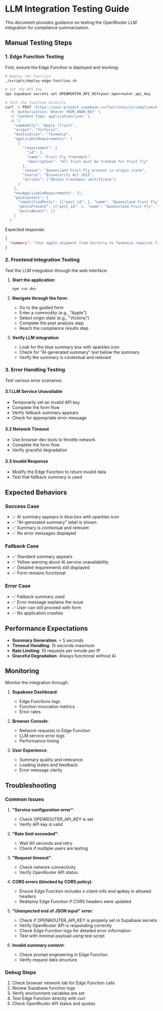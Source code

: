 # LLM Integration Testing Guide

This document provides guidance on testing the OpenRouter LLM integration for compliance summarization.

## Manual Testing Steps

### 1. Edge Function Testing

First, ensure the Edge Function is deployed and working:

```bash
# Deploy the function
./scripts/deploy-edge-function.sh

# Set the API key
npx supabase secrets set OPENROUTER_API_KEY=your_openrouter_api_key

# Test the function directly
curl -X POST 'https://your-project.supabase.co/functions/v1/compliance-summarization' \
  -H 'Authorization: Bearer YOUR_ANON_KEY' \
  -H 'Content-Type: application/json' \
  -d '{
    "commodity": "Apple (fruit)",
    "origin": "Victoria", 
    "destination": "Tasmania",
    "applicableRequirements": [
      {
        "requirement": {
          "id": 1,
          "name": "Fruit Fly Treatment",
          "description": "All fruit must be treated for fruit fly"
        },
        "reason": "Queensland Fruit Fly present in origin state",
        "source": "Biosecurity Act 2015",
        "actions": ["Obtain treatment certificate"]
      }
    ],
    "nonApplicableRequirements": [],
    "pestContext": {
      "identifiedPests": [{"pest_id": 1, "name": "Queensland Fruit Fly", "acronym": "QFF"}],
      "pestsPresent": [{"pest_id": 1, "name": "Queensland Fruit Fly", "acronym": "QFF"}],
      "pestsAbsent": []
    }
  }'
```

Expected response:
```json
{
  "summary": "Your apple shipment from Victoria to Tasmania requires fruit fly treatment due to Queensland Fruit Fly presence in Victoria. You'll need to obtain a treatment certificate before transport."
}
```

### 2. Frontend Integration Testing

Test the LLM integration through the web interface:

1. **Start the application**:
   ```bash
   npm run dev
   ```

2. **Navigate through the form**:
   - Go to the guided form
   - Enter a commodity (e.g., "Apple")
   - Select origin state (e.g., "Victoria")
   - Complete the pest analysis step
   - Reach the compliance results step

3. **Verify LLM integration**:
   - Look for the blue summary box with sparkles icon
   - Check for "AI-generated summary" text below the summary
   - Verify the summary is contextual and relevant

### 3. Error Handling Testing

Test various error scenarios:

#### 3.1 LLM Service Unavailable
- Temporarily set an invalid API key
- Complete the form flow
- Verify fallback summary appears
- Check for appropriate error message

#### 3.2 Network Timeout
- Use browser dev tools to throttle network
- Complete the form flow
- Verify graceful degradation

#### 3.3 Invalid Response
- Modify the Edge Function to return invalid data
- Test that fallback summary is used

## Expected Behaviors

### Success Case
- ✅ AI summary appears in blue box with sparkles icon
- ✅ "AI-generated summary" label is shown
- ✅ Summary is contextual and relevant
- ✅ No error messages displayed

### Fallback Case
- ✅ Standard summary appears
- ✅ Yellow warning about AI service unavailability
- ✅ Detailed requirements still displayed
- ✅ Form remains functional

### Error Case
- ✅ Fallback summary used
- ✅ Error message explains the issue
- ✅ User can still proceed with form
- ✅ No application crashes

## Performance Expectations

- **Summary Generation**: < 5 seconds
- **Timeout Handling**: 15 seconds maximum
- **Rate Limiting**: 10 requests per minute per IP
- **Graceful Degradation**: Always functional without AI

## Monitoring

Monitor the integration through:

1. **Supabase Dashboard**:
   - Edge Functions logs
   - Function invocation metrics
   - Error rates

2. **Browser Console**:
   - Network requests to Edge Function
   - LLM service error logs
   - Performance timing

3. **User Experience**:
   - Summary quality and relevance
   - Loading states and feedback
   - Error message clarity

## Troubleshooting

### Common Issues

1. **"Service configuration error"**:
   - Check OPENROUTER_API_KEY is set
   - Verify API key is valid

2. **"Rate limit exceeded"**:
   - Wait 60 seconds and retry
   - Check if multiple users are testing

3. **"Request timeout"**:
   - Check network connectivity
   - Verify OpenRouter API status

4. **CORS errors (blocked by CORS policy)**:
   - Ensure Edge Function includes x-client-info and apikey in allowed headers
   - Redeploy Edge Function if CORS headers were updated

5. **"Unexpected end of JSON input" error**:
   - Check if OPENROUTER_API_KEY is properly set in Supabase secrets
   - Verify OpenRouter API is responding correctly
   - Check Edge Function logs for detailed error information
   - Test with minimal payload using test script

6. **Invalid summary content**:
   - Check prompt engineering in Edge Function
   - Verify request data structure

### Debug Steps

1. Check browser network tab for Edge Function calls
2. Review Supabase function logs
3. Verify environment variables are set
4. Test Edge Function directly with curl
5. Check OpenRouter API status and quotas

